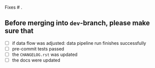 Fixes # .

## Before merging into `dev`-branch, please make sure that

- [ ] if data flow was adjusted: data pipeline run finishes successfully
- [ ] pre-commit tests passed
- [ ] the `CHANGELOG.rst` was updated
- [ ] the docs were updated